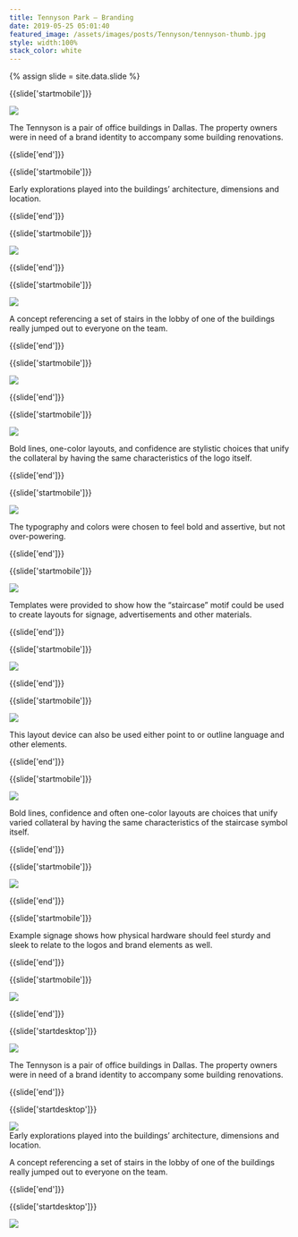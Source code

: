 ```yaml
---
title: Tennyson Park — Branding
date: 2019-05-25 05:01:40
featured_image: /assets/images/posts/Tennyson/tennyson-thumb.jpg
style: width:100%
stack_color: white
---
```

{% assign slide = site.data.slide %}


{{slide['startmobile']}}

<div><img class='full-height' src='{{ site.url }}/assets/images/posts/Tennyson/tennyson-1-mobile.png' srcset='{{ site.url }}/assets/images/posts/Tennyson/tennyson-1-mobile.png 375w, {{ site.url }}/assets/images/posts/Tennyson/tennyson-1-mobile@2x.png 750w, {{ site.url }}/assets/images/posts/Tennyson/tennyson-1-mobile@3x.png 1125w'></div>

<p class='bg'>The Tennyson is a pair of office buildings in Dallas. The property owners were in need of a brand identity to accompany some building renovations.</p>

{{slide['end']}}



{{slide['startmobile']}}

Early explorations played into the buildings’ architecture, dimensions and location.

{{slide['end']}}



{{slide['startmobile']}}

<div><img class='full-height' src='{{ site.url }}/assets/images/posts/Tennyson/tennyson-2-mobile.png' srcset='{{ site.url }}/assets/images/posts/Tennyson/tennyson-2-mobile.png 375w, {{ site.url }}/assets/images/posts/Tennyson/tennyson-2-mobile@2x.png 750w, {{ site.url }}/assets/images/posts/Tennyson/tennyson-2-mobile@3x.png 1125w'></div>

<p class='bg-dark'></p>

{{slide['end']}}




{{slide['startmobile']}}

<div><img class='full-height' src='{{ site.url }}/assets/images/posts/Tennyson/tennyson-3-mobile.png' srcset='{{ site.url }}/assets/images/posts/Tennyson/tennyson-3-mobile.png 375w, {{ site.url }}/assets/images/posts/Tennyson/tennyson-3-mobile@2x.png 750w, {{ site.url }}/assets/images/posts/Tennyson/tennyson-3-mobile@3x.png 1125w'></div>

<p class='bg'>A concept referencing a set of stairs in the lobby of one of the buildings really jumped out to everyone on the team.</p>

{{slide['end']}}



{{slide['startmobile']}}

<div><img class='full-height' src='{{ site.url }}/assets/images/posts/Tennyson/tennyson-4-mobile.png' srcset='{{ site.url }}/assets/images/posts/Tennyson/tennyson-4-mobile.png 375w, {{ site.url }}/assets/images/posts/Tennyson/tennyson-4-mobile@2x.png 750w, {{ site.url }}/assets/images/posts/Tennyson/tennyson-4-mobile@3x.png 1125w'></div>

{{slide['end']}}



{{slide['startmobile']}}

<div><img class='full-height' src='{{ site.url }}/assets/images/posts/Tennyson/tennyson-5-mobile.png' srcset='{{ site.url }}/assets/images/posts/Tennyson/tennyson-5-mobile.png 375w, {{ site.url }}/assets/images/posts/Tennyson/tennyson-5-mobile@2x.png 750w, {{ site.url }}/assets/images/posts/Tennyson/tennyson-5-mobile@3x.png 1125w'></div>

<p class='bg-dark'>Bold lines, one-color layouts, and confidence are stylistic choices that unify the collateral by having the same characteristics of the logo itself.</p>

{{slide['end']}}




{{slide['startmobile']}}

<div><img class='full-height' src='{{ site.url }}/assets/images/posts/Tennyson/tennyson-6-mobile.png' srcset='{{ site.url }}/assets/images/posts/Tennyson/tennyson-6-mobile.png 375w, {{ site.url }}/assets/images/posts/Tennyson/tennyson-6-mobile@2x.png 750w, {{ site.url }}/assets/images/posts/Tennyson/tennyson-6-mobile@3x.png 1125w'></div>

<p class='bg-dark'>The typography and colors were chosen to feel bold and assertive, but not over-powering.</p>

{{slide['end']}}



{{slide['startmobile']}}

<div><img class='full-height' src='{{ site.url }}/assets/images/posts/Tennyson/tennyson-7-mobile.png' srcset='{{ site.url }}/assets/images/posts/Tennyson/tennyson-7-mobile.png 375w, {{ site.url }}/assets/images/posts/Tennyson/tennyson-7-mobile@2x.png 750w, {{ site.url }}/assets/images/posts/Tennyson/tennyson-7-mobile@3x.png 1125w'></div>

<p class='bg-dark'>Templates were provided to show how the “staircase” motif could be used to create layouts for signage, advertisements and other materials.</p>

{{slide['end']}}




{{slide['startmobile']}}

<div><img class='full-height' src='{{ site.url }}/assets/images/posts/Tennyson/tennyson-8-mobile.png' srcset='{{ site.url }}/assets/images/posts/Tennyson/tennyson-8-mobile.png 375w, {{ site.url }}/assets/images/posts/Tennyson/tennyson-8-mobile@2x.png 750w, {{ site.url }}/assets/images/posts/Tennyson/tennyson-8-mobile@3x.png 1125w'></div>

<p class='bg-dark'></p>

{{slide['end']}}



{{slide['startmobile']}}

<div><img class='full-height' src='{{ site.url }}/assets/images/posts/Tennyson/tennyson-9-mobile.png' srcset='{{ site.url }}/assets/images/posts/Tennyson/tennyson-9-mobile.png 375w, {{ site.url }}/assets/images/posts/Tennyson/tennyson-9-mobile@2x.png 750w, {{ site.url }}/assets/images/posts/Tennyson/tennyson-9-mobile@3x.png 1125w'></div>

<p class='bg'>This layout device can also be used either point to or outline language and other elements.</p>

{{slide['end']}}



{{slide['startmobile']}}

<div><img class='full-height' src='{{ site.url }}/assets/images/posts/Tennyson/tennyson-10-mobile.png' srcset='{{ site.url }}/assets/images/posts/Tennyson/tennyson-10-mobile.png 375w, {{ site.url }}/assets/images/posts/Tennyson/tennyson-10-mobile@2x.png 750w, {{ site.url }}/assets/images/posts/Tennyson/tennyson-10-mobile@3x.png 1125w'></div>

<p class='bg-dark'>Bold lines, confidence and often one-color layouts are choices that unify varied collateral by having the same characteristics of the staircase symbol itself.</p>

{{slide['end']}}




{{slide['startmobile']}}

<div><img class='full-width' src='{{ site.url }}/assets/images/posts/Tennyson/tennyson-11-mobile.png' srcset='{{ site.url }}/assets/images/posts/Tennyson/tennyson-11-mobile.png 375w, {{ site.url }}/assets/images/posts/Tennyson/tennyson-11-mobile@2x.png 750w, {{ site.url }}/assets/images/posts/Tennyson/tennyson-11-mobile@3x.png 1125w'></div>

{{slide['end']}}



{{slide['startmobile']}}

Example signage shows how physical hardware should feel sturdy and sleek to relate to the logos and brand elements as well.

{{slide['end']}}




{{slide['startmobile']}}

<div><img class='full-height' src='{{ site.url }}/assets/images/posts/Tennyson/tennyson-12-mobile.png' srcset='{{ site.url }}/assets/images/posts/Tennyson/tennyson-12-mobile.png 375w, {{ site.url }}/assets/images/posts/Tennyson/tennyson-12-mobile@2x.png 750w, {{ site.url }}/assets/images/posts/Tennyson/tennyson-12-mobile@3x.png 1125w'></div>

{{slide['end']}}








{{slide['startdesktop']}}

<div><img class='full-width' src='{{ site.url }}/assets/images/posts/Tennyson/tennyson-1@2x.png' srcset='{{ site.url }}/assets/images/posts/Tennyson/tennyson-1.png 1024w, {{ site.url }}/assets/images/posts/Tennyson/tennyson-1@2x.png 2048w, {{ site.url }}/assets/images/posts/Tennyson/tennyson-1@3x.png 3072w'></div>

The Tennyson is a pair of office buildings in Dallas. The property owners were in need of a brand identity to accompany some building renovations.

{{slide['end']}}



{{slide['startdesktop']}}

<div><img src='{{ site.url }}/assets/images/posts/Tennyson/tennyson-2@2x.png' srcset='{{ site.url }}/assets/images/posts/Tennyson/tennyson-2.png 794w, {{ site.url }}/assets/images/posts/Tennyson/tennyson-2@2x.png 1588w, {{ site.url }}/assets/images/posts/Tennyson/tennyson-2@3x.png 2382w'></div>

<figcaption>Early explorations played into the buildings’ architecture, dimensions and location.</figcaption>

A concept referencing a set of stairs in the lobby of one of the buildings really jumped out to everyone on the team.

{{slide['end']}}



{{slide['startdesktop']}}

<div class='row'>

<div><img src='{{ site.url }}/assets/images/posts/Tennyson/tennyson-3@2x.png' srcset='{{ site.url }}/assets/images/posts/Tennyson/tennyson-3.png 314w, {{ site.url }}/assets/images/posts/Tennyson/tennyson-3@2x.png 628w, {{ site.url }}/assets/images/posts/Tennyson/tennyson-3@3x.png 942w'></div><!--

--><div><img src='{{ site.url }}/assets/images/posts/Tennyson/tennyson-4@2x.png' srcset='{{ site.url }}/assets/images/posts/Tennyson/tennyson-4.png 474w, {{ site.url }}/assets/images/posts/Tennyson/tennyson-4@2x.png 948w, {{ site.url }}/assets/images/posts/Tennyson/tennyson-4@3x.png 1422w'></div>

</div>

A set of logos were designed to vary from simple to bold to accompany a range of layout needs.

{{slide['end']}}



{{slide['startdesktop']}}

<div><img src='{{ site.url }}/assets/images/posts/Tennyson/tennyson-5@2x.png' srcset='{{ site.url }}/assets/images/posts/Tennyson/tennyson-5.png 794w, {{ site.url }}/assets/images/posts/Tennyson/tennyson-5@2x.png 1588w, {{ site.url }}/assets/images/posts/Tennyson/tennyson-5@3x.png 2382w'></div>

The typography and colors were chosen to feel bold and assertive, but not over-powering.

{{slide['end']}}




{{slide['startdesktop']}}

<div><img src='{{ site.url }}/assets/images/posts/Tennyson/tennyson-6@2x.png' srcset='{{ site.url }}/assets/images/posts/Tennyson/tennyson-6.png 794w, {{ site.url }}/assets/images/posts/Tennyson/tennyson-6@2x.png 1588w, {{ site.url }}/assets/images/posts/Tennyson/tennyson-6@3x.png 2382w'></div>

Templates were provided to show how the “staircase” motif could be used to create layouts for signage, advertisements and other materials.

{{slide['end']}}



{{slide['startdesktop']}}

<div><img src='{{ site.url }}/assets/images/posts/Tennyson/tennyson-7@2x.png' srcset='{{ site.url }}/assets/images/posts/Tennyson/tennyson-7.png 794w, {{ site.url }}/assets/images/posts/Tennyson/tennyson-7@2x.png 1588w, {{ site.url }}/assets/images/posts/Tennyson/tennyson-7@3x.png 2382w'></div>

This layout device can also be used either point to or outline language and other elements.

{{slide['end']}}



{{slide['startdesktop']}}

<div class='row'>

<div><img src='{{ site.url }}/assets/images/posts/Tennyson/tennyson-8@2x.png' srcset='{{ site.url }}/assets/images/posts/Tennyson/tennyson-8.png 314w, {{ site.url }}/assets/images/posts/Tennyson/tennyson-8@2x.png 628w, {{ site.url }}/assets/images/posts/Tennyson/tennyson-8@3x.png 942w'></div><!--

--><div><img src='{{ site.url }}/assets/images/posts/Tennyson/tennyson-9@2x.png' srcset='{{ site.url }}/assets/images/posts/Tennyson/tennyson-9.png 474w, {{ site.url }}/assets/images/posts/Tennyson/tennyson-9@2x.png 948w, {{ site.url }}/assets/images/posts/Tennyson/tennyson-9@3x.png 1422w'></div>

</div>

Bold lines, one-color layouts, and confidence are stylistic choices that unify the collateral by having the same characteristics of the logo itself.

{{slide['end']}}



{{slide['startdesktop']}}

<div class='row'>

<div><img src='{{ site.url }}/assets/images/posts/Tennyson/tennyson-10@2x.png' srcset='{{ site.url }}/assets/images/posts/Tennyson/tennyson-10.png 314w, {{ site.url }}/assets/images/posts/Tennyson/tennyson-10@2x.png 628w, {{ site.url }}/assets/images/posts/Tennyson/tennyson-10@3x.png 942w'></div><!--

--><div><img src='{{ site.url }}/assets/images/posts/Tennyson/tennyson-11@2x.png' srcset='{{ site.url }}/assets/images/posts/Tennyson/tennyson-11.png 474w, {{ site.url }}/assets/images/posts/Tennyson/tennyson-11@2x.png 948w, {{ site.url }}/assets/images/posts/Tennyson/tennyson-11@3x.png 1422w'></div>

</div>

Example signage shows how physical hardware should feel sturdy and sleek to relate to the logos and brand elements as well.

{{slide['end']}}





{{slide['startdesktop']}}

<div class='row'>

<div><img src='{{ site.url }}/assets/images/posts/Tennyson/tennyson-12@2x.png' srcset='{{ site.url }}/assets/images/posts/Tennyson/tennyson-12.png 314w, {{ site.url }}/assets/images/posts/Tennyson/tennyson-12@2x.png 628w, {{ site.url }}/assets/images/posts/Tennyson/tennyson-12@3x.png 942w'></div><!--

--><div><img src='{{ site.url }}/assets/images/posts/Tennyson/tennyson-13@2x.png' srcset='{{ site.url }}/assets/images/posts/Tennyson/tennyson-13.png 474w, {{ site.url }}/assets/images/posts/Tennyson/tennyson-13@2x.png 948w, {{ site.url }}/assets/images/posts/Tennyson/tennyson-13@3x.png 1422w'></div>

</div>

{{slide['end']}}
